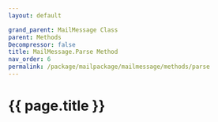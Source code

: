 ```yaml
---
layout: default

grand_parent: MailMessage Class
parent: Methods
Decompressor: false
title: MailMessage.Parse Method
nav_order: 6
permalink: /package/mailpackage/mailmessage/methods/parse
---
```

# {{ page.title }}